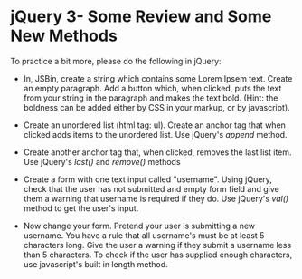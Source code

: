 # jQuery 3- Some Review and Some New Methods

To practice a bit more, please do the following in jQuery: 

* In, JSBin, create a string which contains some Lorem Ipsem text. Create an 
empty paragraph. Add a button which, when clicked, puts the text from your 
string in the paragraph and makes the text bold. (Hint: the boldness can be 
added either by CSS in your markup, or by javascript).

* Create an unordered list (html tag: ul). Create an anchor tag that when 
clicked adds items to the unordered list. Use jQuery's *append* method.

* Create another anchor tag that, when clicked, removes the last list item. Use 
jQuery's *last()* and *remove()* methods

* Create a form with one text input called "username". Using jQuery, check that 
the user has not submitted and empty form field and give them a warning that 
username is required if they do. Use jQuery's *val()* method to get the user's 
input.

* Now change your form. Pretend your user is submitting a new username. You 
have a rule that all username's must be at least 5 characters long. Give the 
user a warning if they submit a username less than 5 characters. To check if 
the user has supplied enough characters, use javascript's built in length 
method. 


